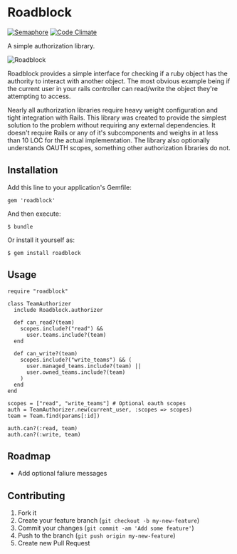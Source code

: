 # Roadblock

[![Semaphore](https://semaphoreapp.com/api/v1/projects/f1ccf0c3ff7565f975caef0fdfcf649f24f033fb/118939/shields_badge.png)](https://semaphoreapp.com/minter/roadblock)
[![Code Climate](https://codeclimate.com/github/teamsnap/roadblock.png)](https://codeclimate.com/github/teamsnap/roadblock)

A simple authorization library.

![Roadblock](http://i.imgur.com/RzJlc7D.jpg)

Roadblock provides a simple interface for checking if a ruby object has the authority to interact with another object. The most obvious example being if the current user in your rails controller can read/write the object they're attempting to access.

Nearly all authorization libraries require heavy weight configuration and tight integration with Rails. This library was created to provide the simplest solution to the problem without requiring any external dependencies. It doesn't require Rails or any of it's subcomponents and weighs in at less than 10 LOC for the actual implementation. The library also optionally understands OAUTH scopes, something other authorization libraries do not.

## Installation

Add this line to your application's Gemfile:

    gem 'roadblock'

And then execute:

    $ bundle

Or install it yourself as:

    $ gem install roadblock

## Usage

    require "roadblock"

    class TeamAuthorizer
      include Roadblock.authorizer

      def can_read?(team)
        scopes.include?("read") &&
          user.teams.include?(team)
      end

      def can_write?(team)
        scopes.include?("write_teams") && (
          user.managed_teams.include?(team) ||
          user.owned_teams.include?(team)
        )
      end
    end

    scopes = ["read", "write_teams"] # Optional oauth scopes
    auth = TeamAuthorizer.new(current_user, :scopes => scopes)
    team = Team.find(params[:id])

    auth.can?(:read, team)
    auth.can?(:write, team)
    
## Roadmap

- Add optional faliure messages

## Contributing

1. Fork it
2. Create your feature branch (`git checkout -b my-new-feature`)
3. Commit your changes (`git commit -am 'Add some feature'`)
4. Push to the branch (`git push origin my-new-feature`)
5. Create new Pull Request
